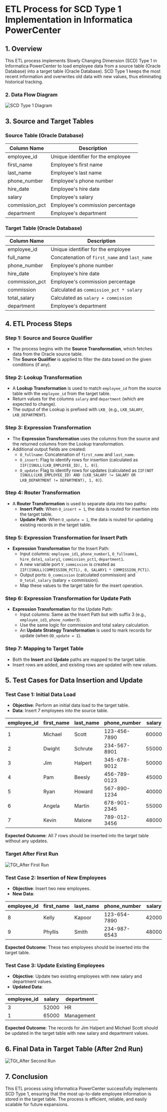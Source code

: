 # ETL Process for SCD Type 1 Implementation in Informatica PowerCenter

## 1. Overview

This ETL process implements Slowly Changing Dimension (SCD) Type 1 in Informatica PowerCenter to load employee data from a source table (Oracle Database) into a target table (Oracle Database). SCD Type 1 keeps the most recent information and overwrites old data with new values, thus eliminating historical tracking.

### 2. Data Flow Diagram

![SCD Type 1 Diagram](D:\edu\SCD%20%20Types%20%20Using%20%20Informatica%20%20Power%20%20Center\SCD%20%20Type%20%201\SCD%20%20Type%20%201%20%20Diagram.png)




## 3. Source and Target Tables

### Source Table (Oracle Database)

| Column Name     | Description                        |
|-----------------|------------------------------------|
| employee_id     | Unique identifier for the employee |
| first_name      | Employee's first name              |
| last_name       | Employee's last name               |
| phone_number    | Employee's phone number            |
| hire_date       | Employee's hire date               |
| salary          | Employee's salary                  |
| commission_pct  | Employee's commission percentage   |
| department      | Employee's department              |

### Target Table (Oracle Database)

| Column Name     | Description                                               |
|-----------------|-----------------------------------------------------------|
| employee_id     | Unique identifier for the employee                        |
| full_name       | Concatenation of `first_name` and `last_name`              |
| phone_number    | Employee's phone number                                   |
| hire_date       | Employee's hire date                                      |
| commission_pct  | Employee's commission percentage                          |
| commission      | Calculated as `commission_pct * salary`                   |
| total_salary    | Calculated as `salary + commission`                       |
| department      | Employee's department                                     |

## 4. ETL Process Steps

### Step 1: Source and Source Qualifier

- The process begins with the **Source Transformation**, which fetches data from the Oracle source table.
- The **Source Qualifier** is applied to filter the data based on the given conditions (if any).

### Step 2: Lookup Transformation

- A **Lookup Transformation** is used to match `employee_id` from the source table with the `employee_id` from the target table.
- Return values for the columns `salary` and `department` (which are expected to change).
- The output of the Lookup is prefixed with `LKB_` (e.g., `LKB_SALARY`, `LKB_DEPARTMENT`).

### Step 3: Expression Transformation

- The **Expression Transformation** uses the columns from the source and the returned columns from the Lookup transformation.
- Additional output fields are created:
  - `O_fullname`: Concatenation of `first_name` and `last_name`.
  - `O_insert`: Flag to identify rows for insertion (calculated as `IIF(ISNULL(LKB_EMPLOYEE_ID), 1, 0)`).
  - `O_update`: Flag to identify rows for updates (calculated as `IIF(NOT ISNULL(LKB_EMPLOYEE_ID) AND (LKB_SALARY != SALARY OR LKB_DEPARTMENT != DEPARTMENT), 1, 0)`).

### Step 4: Router Transformation

- A **Router Transformation** is used to separate data into two paths:
  - **Insert Path**: When `O_insert = 1`, the data is routed for insertion into the target table.
  - **Update Path**: When `O_update = 1`, the data is routed for updating existing records in the target table.

### Step 5: Expression Transformation for Insert Path

- **Expression Transformation** for the Insert Path:
  - Input columns: `employee_id1`, `phone_number1`, `O_fullname1`, `hire_date1`, `salary1`, `commission_pct1`, `department1`.
  - A new variable port `V_commission` is created as `IIF(ISNULL(COMMISSION_PCT1), 0, SALARY1 * COMMISSION_PCT1)`.
  - Output ports: `O_commission` (calculated commission) and `O_total_salary` (salary + commission).
  - Map these values to the target table for the insert operation.

### Step 6: Expression Transformation for Update Path

- **Expression Transformation** for the Update Path:
  - Input columns: Same as the Insert Path but with suffix 3 (e.g., `employee_id3`, `phone_number3`).
  - Use the same logic for commission and total salary calculation.
  - An **Update Strategy Transformation** is used to mark records for update (when `DD_update = 1`).

### Step 7: Mapping to Target Table

- Both the **Insert** and **Update** paths are mapped to the target table.
- Insert rows are added, and existing rows are updated with new values.

## 5. Test Cases for Data Insertion and Update

### Test Case 1: Initial Data Load

- **Objective**: Perform an initial data load to the target table.
- **Data**: Insert 7 employees into the source table.

| employee_id | first_name | last_name | phone_number | salary | hire_date   | commission_pct | department |
|-------------|------------|-----------|--------------|--------|-------------|----------------|------------|
| 1           | Michael    | Scott     | 123-456-7890 | 60000  | 2001-01-15  | 0.05           | Sales      |
| 2           | Dwight     | Schrute   | 234-567-8901 | 55000  | 2004-03-22  | 0.07           | Sales      |
| 3           | Jim        | Halpert   | 345-678-9012 | 50000  | 2005-06-12  | 0.04           | Sales      |
| 4           | Pam        | Beesly    | 456-789-0123 | 45000  | 2003-09-19  | 0.03           | Reception  |
| 5           | Ryan       | Howard    | 567-890-1234 | 40000  | 2006-02-09  | 0.02           | Sales      |
| 6           | Angela     | Martin    | 678-901-2345 | 55000  | 2002-07-28  | 0.06           | Accounting |
| 7           | Kevin      | Malone    | 789-012-3456 | 48000  | 2001-05-05  | 0.05           | Accounting |

**Expected Outcome**: All 7 rows should be inserted into the target table without any updates.

### Target After First Run

![TGt_After First Run](D:\edu\SCD%20%20Types%20%20Using%20%20Informatica%20%20Power%20%20Center\SCD%20%20Type%20%201\TGT_Data_After%20%20First%20%20Run.png)

### Test Case 2: Insertion of New Employees

- **Objective**: Insert two new employees.
- **New Data**:

| employee_id | first_name | last_name | phone_number | salary | hire_date   | commission_pct | department   |
|-------------|------------|-----------|--------------|--------|-------------|----------------|--------------|
| 8           | Kelly      | Kapoor    | 123-654-7890 | 42000  | 2014-03-18  | 0.05           | Customer Care|
| 9           | Phyllis    | Smith     | 234-987-6543 | 48000  | 2011-07-24  | 0.04           | Sales        |

**Expected Outcome**: These two employees should be inserted into the target table.

### Test Case 3: Update Existing Employees

- **Objective**: Update two existing employees with new salary and department values.
- **Updated Data**:

| employee_id | salary | department  |
|-------------|--------|-------------|
| 3           | 52000  | HR          |
| 1           | 65000  | Management  |

**Expected Outcome**: The records for Jim Halpert and Michael Scott should be updated in the target table with new salary and department values.

## 6. Final Data in Target Table (After 2nd Run)

![TGt_After Second Run](D:\edu\SCD%20%20Types%20%20Using%20%20Informatica%20%20Power%20%20Center\SCD%20%20Type%20%201\TGT_Data_Second%20%20Run.png)

## 7. Conclusion

This ETL process using Informatica PowerCenter successfully implements SCD Type 1, ensuring that the most up-to-date employee information is stored in the target table. The process is efficient, reliable, and easily scalable for future expansions.
